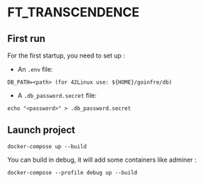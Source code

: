 # FT_TRANSCENDENCE

## First run

For the first startup, you need to set up :
- An `.env` file:
```
DB_PATH=<path> (for 42Linux use: ${HOME}/goinfre/db)
```

- A `.db_password.secret` file:
```
echo "<password>" > .db_password.secret
```

## Launch project
```
docker-compose up --build
```

You can build in debug, it will add some containers like adminer :
```
docker-compose --profile debug up --build
```
